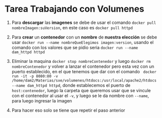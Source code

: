# Tarea Trabajando con Volumenes

1.  Para **descargar** las **imagenes** se debe de usar el comando `docker pull nombreImagen:suVersion`, en este caso es `docker pull httpd` 

2. Para **crear** un **contenedor** con un **nombre** de **nuestra elección** se debe usar `docker run --name nombreQueElegimos imagen:version`, usando el comando con los valores que se pidio seria `docker run --name dam_httpd httpd`

3. Eliminar la maquina `docker stop nombreContenedor` y luego `docker rm nombreContenedor` y volver a lanzar el contenedor pero esta vez con un puerto establecido, en el que tenemos que dar con el comando ` docker run -it -p 8080:80 -v /home/dam2/Materias/sxe/volumenes/htdocs:/usr/local/apache2/htdocs --name dam_httpd httpd`, donde establecemos el puerto de `host:contenedor`, luego la carpeta que queremos usar que se vincule con el contenedor al usar el `-v`, y luego se le da nombre con `--name`, para luego ingresar la imagen

4. Para hacer eso solo se tiene que repetir el paso anterior
